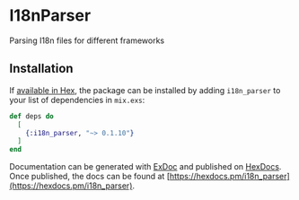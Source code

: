 # I18nParser

Parsing I18n files for different frameworks

## Installation

If [available in Hex](https://hex.pm/docs/publish), the package can be installed
by adding `i18n_parser` to your list of dependencies in `mix.exs`:

```elixir
def deps do
  [
    {:i18n_parser, "~> 0.1.10"}
  ]
end
```

Documentation can be generated with [ExDoc](https://github.com/elixir-lang/ex_doc)
and published on [HexDocs](https://hexdocs.pm). Once published, the docs can
be found at [https://hexdocs.pm/i18n_parser](https://hexdocs.pm/i18n_parser).
